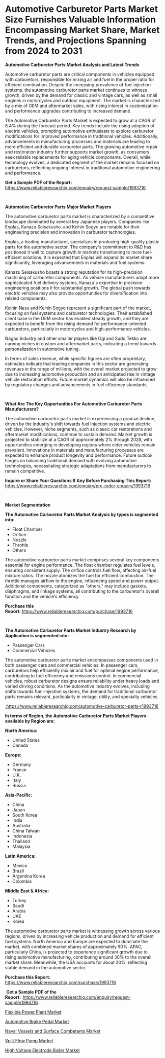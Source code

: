 <p><h1>Automotive Carburetor Parts Market Size Furnishes Valuable Information Encompassing Market Share, Market Trends, and Projections Spanning from 2024 to 2031</h1></p><p><strong>Automotive Carburetor Parts Market Analysis and Latest Trends</strong></p>
<p><p>Automotive carburetor parts are critical components in vehicles equipped with carburetors, responsible for mixing air and fuel in the proper ratio for efficient combustion. Despite the increasing prevalence of fuel injection systems, the automotive carburetor parts market continues to witness growth, driven by the demand for classic and vintage cars, as well as small engines in motorcycles and outdoor equipment. The market is characterized by a mix of OEM and aftermarket sales, with rising interest in customization and performance upgrades contributing to increased demand.</p><p>The Automotive Carburetor Parts Market is expected to grow at a CAGR of 8.4% during the forecast period. Key trends include the rising adoption of electric vehicles, prompting automotive enthusiasts to explore carburetor modifications for improved performance in traditional vehicles. Additionally, advancements in manufacturing processes and materials are leading to more efficient and durable carburetor parts. The growing automotive repair and restoration industry further supports market growth, as consumers seek reliable replacements for aging vehicle components. Overall, while technology evolves, a dedicated segment of the market remains focused on carburetors, reflecting ongoing interest in traditional automotive engineering and performance.</p></p>
<p><strong>Get a Sample PDF of the Report:&nbsp;</strong> <a href="https://www.reliableresearchiq.com/enquiry/request-sample/1993716?utm_campaign=1137&utm_medium=2&utm_source=Github&utm_content=ia&utm_term=25102024&utm_id=automotive-carburetor-parts">https://www.reliableresearchiq.com/enquiry/request-sample/1993716</a></p>
<p>&nbsp;</p>
<p><strong>Automotive Carburetor Parts Major Market Players</strong></p>
<p><p>The automotive carburetor parts market is characterized by a competitive landscape dominated by several key Japanese players. Companies like Enplas, Kanazu Seisakusho, and Keihin Sogyo are notable for their engineering precision and innovation in carburetor technologies.</p><p>Enplas, a leading manufacturer, specializes in producing high-quality plastic parts for the automotive sector. The company's commitment to R&D has positioned it well to capture growth in markets transitioning to more fuel-efficient solutions. It is expected that Enplas will expand its market share significantly, leveraging advancements in materials and fuel systems.</p><p>Kanazu Seisakusho boasts a strong reputation for its high-precision machining of carburetor components. As vehicle manufacturers adopt more sophisticated fuel delivery systems, Kanazu's expertise in precision engineering positions it for substantial growth. The global push towards electric vehicles may also provide opportunities for diversification into related components.</p><p>Keihin Nasu and Keihin Sogyo represent a significant part of the market, focusing on fuel systems and carburetor technologies. Their established client base in the OEM sector has enabled steady growth, and they are expected to benefit from the rising demand for performance-oriented carburetors, particularly in motorcycles and high-performance vehicles.</p><p>Nagao Industry and other smaller players like Ogi and Sudo Tekko are carving niches in custom and aftermarket parts, indicating a trend towards personalization in automotive tuning.</p><p>In terms of sales revenue, while specific figures are often proprietary, estimates indicate that leading companies in this sector are generating revenues in the range of millions, with the overall market projected to grow due to increasing automotive production and an anticipated rise in vintage vehicle restoration efforts. Future market dynamics will also be influenced by regulatory changes and advancements in fuel efficiency standards.</p></p>
<p>&nbsp;</p>
<p><strong>What Are The Key Opportunities For Automotive Carburetor Parts Manufacturers?</strong></p>
<p><p>The automotive carburetor parts market is experiencing a gradual decline, driven by the industry's shift towards fuel injection systems and electric vehicles. However, niche segments, such as classic car restorations and aftermarket modifications, continue to sustain demand. Market growth is projected to stabilize at a CAGR of approximately 2% through 2028, with opportunities emerging in developing regions where older vehicles remain prevalent. Innovations in materials and manufacturing processes are expected to enhance product longevity and performance. Future outlook hinges on balancing traditional demand with evolving automotive technologies, necessitating strategic adaptations from manufacturers to remain competitive.</p></p>
<p><strong>Inquire or Share Your Questions If Any Before Purchasing This Report:</strong> <a href="https://www.reliableresearchiq.com/enquiry/pre-order-enquiry/1993716?utm_campaign=1137&utm_medium=2&utm_source=Github&utm_content=ia&utm_term=25102024&utm_id=automotive-carburetor-parts">https://www.reliableresearchiq.com/enquiry/pre-order-enquiry/1993716</a></p>
<p>&nbsp;</p>
<p><strong>Market Segmentation</strong></p>
<p><strong>The Automotive Carburetor Parts Market Analysis by types is segmented into:</strong></p>
<p><ul><li>Float Chamber</li><li>Orifice</li><li>Nozzle</li><li>Throttle</li><li>Others</li></ul></p>
<p><p>The automotive carburetor parts market comprises several key components essential for engine performance. The float chamber regulates fuel levels, ensuring consistent supply. The orifice controls fuel flow, affecting air-fuel mixture ratios. The nozzle atomizes the fuel for efficient combustion. The throttle manages airflow to the engine, influencing speed and power output. Additional components, categorized as "others," may include gaskets, diaphragms, and linkage systems, all contributing to the carburetor's overall function and the vehicle's efficiency.</p></p>
<p><strong>Purchase this Report:&nbsp;</strong><a href="https://www.reliableresearchiq.com/purchase/1993716?utm_campaign=1137&utm_medium=2&utm_source=Github&utm_content=ia&utm_term=25102024&utm_id=automotive-carburetor-parts">https://www.reliableresearchiq.com/purchase/1993716</a></p>
<p>&nbsp;</p>
<p><strong>The Automotive Carburetor Parts Market Industry Research by Application is segmented into:</strong></p>
<p><ul><li>Passenger Cars</li><li>Commercial Vehicles</li></ul></p>
<p><p>The automotive carburetor parts market encompasses components used in both passenger cars and commercial vehicles. In passenger cars, carburetors help efficiently mix air and fuel for optimal engine performance, contributing to fuel efficiency and emissions control. In commercial vehicles, robust carburetor designs ensure reliability under heavy loads and varied driving conditions. As the automotive industry evolves, including shifts towards fuel-injection systems, the demand for traditional carburetor parts remains relevant, particularly in vintage, utility, and specialty vehicles.</p></p>
<p><a href="https://www.reliableresearchiq.com/automotive-carburetor-parts-r1993716?utm_campaign=1137&utm_medium=2&utm_source=Github&utm_content=ia&utm_term=25102024&utm_id=automotive-carburetor-parts">&nbsp;https://www.reliableresearchiq.com/automotive-carburetor-parts-r1993716</a></p>
<p><strong>In terms of Region, the Automotive Carburetor Parts Market Players available by Region are:</strong></p>
<p>
    <p> <strong> North America: </strong>
        <ul>
            <li>United States</li>
            <li>Canada</li>
        </ul>
        </p> 
    <p> <strong> Europe: </strong>
        <ul>
            <li>Germany</li>
            <li>France</li>
            <li>U.K.</li>
            <li>Italy</li>
            <li>Russia</li>
        </ul>
        </p> 
    <p> <strong> Asia-Pacific: </strong>
        <ul>
            <li>China</li>
            <li>Japan</li>
            <li>South Korea</li>
            <li>India</li>
            <li>Australia</li>
            <li>China Taiwan</li>
            <li>Indonesia</li>
            <li>Thailand</li>
            <li>Malaysia</li>
        </ul>
        </p> 
    <p> <strong> Latin America: </strong>
        <ul>
            <li>Mexico</li>
            <li>Brazil</li>
            <li>Argentina Korea</li>
            <li>Colombia</li>
        </ul>
        </p> 
    <p> <strong> Middle East & Africa: </strong>
        <ul>
            <li>Turkey</li>
            <li>Saudi</li>
            <li>Arabia</li>
            <li>UAE</li>
            <li>Korea</li>
        </ul>
    </p>
    </p>
<p><p>The automotive carburetor parts market is witnessing growth across various regions, driven by increasing vehicle production and demand for efficient fuel systems. North America and Europe are expected to dominate the market, with combined market shares of approximately 50%. APAC, particularly China, is projected to experience significant growth due to rising automotive manufacturing, contributing around 30% to the overall market share. Meanwhile, the USA accounts for about 20%, reflecting stable demand in the automotive sector.</p></p>
<p><strong>Purchase this Report: </strong><a href="https://www.reliableresearchiq.com/purchase/1993716?utm_campaign=1137&utm_medium=2&utm_source=Github&utm_content=ia&utm_term=25102024&utm_id=automotive-carburetor-parts">https://www.reliableresearchiq.com/purchase/1993716</a></p>
<p>&nbsp;<strong>Get a Sample PDF of the Report:&nbsp;&nbsp;</strong><a href="https://www.reliableresearchiq.com/enquiry/request-sample/1993716?utm_campaign=1137&utm_medium=2&utm_source=Github&utm_content=ia&utm_term=25102024&utm_id=automotive-carburetor-parts">https://www.reliableresearchiq.com/enquiry/request-sample/1993716</a></p>
<p><strong></strong></p>
<p><p><a href="https://www.linkedin.com/pulse/future-innovation-global-flexible-power-plant-market-growth-opportunities-3mtge?utm_campaign=1137&utm_medium=2&utm_source=Github&utm_content=ia&utm_term=25102024&utm_id=automotive-carburetor-parts">Flexible Power Plant Market</a></p><p><a href="https://github.com/kyleetroxilbu/Market-Research-Report-List-1/blob/main/automotive-brake-pedal-market.md?utm_campaign=1137&utm_medium=2&utm_source=Github&utm_content=ia&utm_term=25102024&utm_id=automotive-carburetor-parts">Automotive Brake Pedal Market</a></p><p><a href="https://www.linkedin.com/pulse/naval-vessels-surface-combatants-market-indicators-size-jowje?utm_campaign=1137&utm_medium=2&utm_source=Github&utm_content=ia&utm_term=25102024&utm_id=automotive-carburetor-parts">Naval Vessels and Surface Combatants Market</a></p><p><a href="https://issuu.com/reportprime-2/docs/split-flow-pump-market-size-2030.pp_d118b9b98c1c74?utm_campaign=1137&utm_medium=2&utm_source=Github&utm_content=ia&utm_term=25102024&utm_id=automotive-carburetor-parts">Split Flow Pump Market</a></p><p><a href="https://issuu.com/reportprime-2/docs/high-voltage-electrode-boiler-marke_4181cf5d05fcfa?utm_campaign=1137&utm_medium=2&utm_source=Github&utm_content=ia&utm_term=25102024&utm_id=automotive-carburetor-parts">High Voltage Electrode Boiler Market</a></p></p>